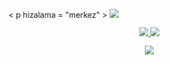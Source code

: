  < p  hizalama = "merkez" >
<a href="https://github.com/HnYRobo/HNY-SERVER"><img src="https://github-readme-stats.vercel.app/api/pin?username=HNYROBO&show_icons=true&theme=dracula&hide_border=true&repo=HNY-SERVER"></a>
</p>

<p align="center">
<a href="https://github.com/HNYROBO/HNY--AI"><img src="https://hits.seeyoufarm.com/api/count/incr/badge.svg?url=https%3A%2F%2Fgithub.com%2FHNYROBOWorkflow%2F&count_bg=%232100FF&title_bg=%2300BBFF&icon=github.svg&icon_color=%23000000&title=Views&edge_flat=false" />
<img src="https://img.shields.io/badge/Version-1.0.0-blueviolet?&logo=github&style=plastic" /></a>
</p>

<p align="center">
<a href="https://telegram.me/HNY_xD"><img src="https://img.shields.io/badge/-H N Y-blue.svg?style=for-the-badge&logo=Telegram"></a>
</p>
